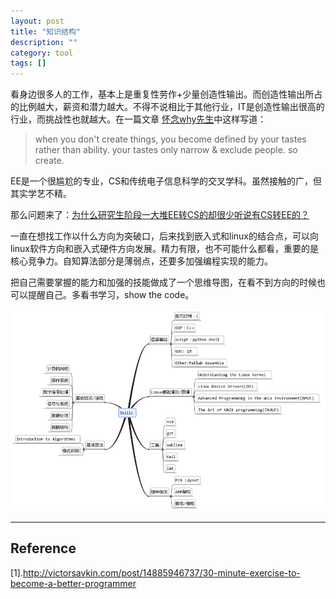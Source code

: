 ```yaml
---
layout: post
title: "知识结构"
description: ""
category: tool
tags: []
---
```


看身边很多人的工作，基本上是重复性劳作+少量创造性输出。而创造性输出所占的比例越大，薪资和潜力越大。不得不说相比于其他行业，IT是创造性输出很高的行业，而挑战性也就越大。在一篇文章 [怀念why先生](http://www.douban.com/note/64005602/?post=ok)中这样写道：

> when you don't create things, you become defined by your tastes rather than ability. your tastes only narrow & exclude people. so create.

EE是一个很尴尬的专业，CS和传统电子信息科学的交叉学科。虽然接触的广，但其实学艺不精。

那么问题来了：[为什么研究生阶段一大堆EE转CS的却很少听说有CS转EE的？](http://www.zhihu.com/question/24930239)

一直在想找工作以什么方向为突破口，后来找到嵌入式和linux的结合点，可以向linux软件方向和嵌入式硬件方向发展。精力有限，也不可能什么都看，重要的是核心竞争力。自知算法部分是薄弱点，还要多加强编程实现的能力。

把自己需要掌握的能力和加强的技能做成了一个思维导图，在看不到方向的时候也可以提醒自己。多看书学习，show the code。

![图片](/assets/images/structure.png)







--------------------------------------------------------------------

## Reference

[1].http://victorsavkin.com/post/14885946737/30-minute-exercise-to-become-a-better-programmer


